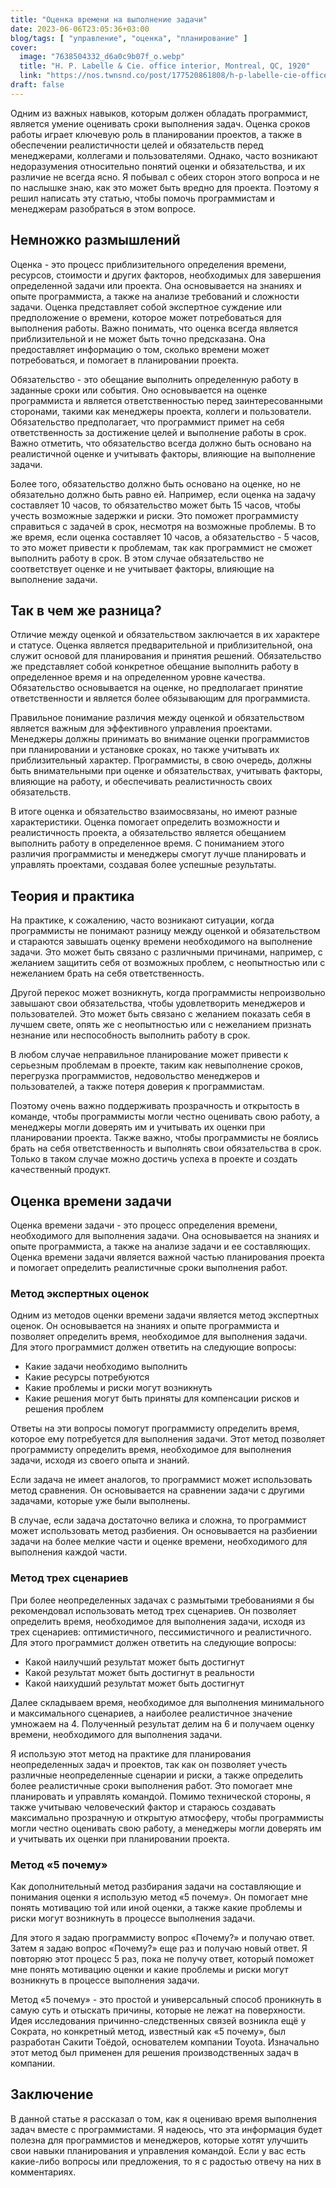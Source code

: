 ```yaml
---
title: "Оценка времени на выполнение задачи"
date: 2023-06-06T23:05:36+03:00
blog/tags: [ "управление", "оценка", "планирование" ]
cover:
  image: "7638504332_d6a0c9b07f_o.webp"
  title: "H. P. Labelle & Cie. office interior, Montreal, QC, 1920"
  link: "https://nos.twnsnd.co/post/177520861808/h-p-labelle-cie-office-interior-montreal"
draft: false
---
```


Одним из важных навыков, которым должен обладать программист, является умение оценивать сроки выполнения задач. Оценка
сроков работы играет ключевую роль в планировании проектов, а также в обеспечении реалистичности целей и обязательств
перед менеджерами, коллегами и пользователями. Однако, часто возникают недоразумения относительно понятий оценки и
обязательства, и их различие не всегда ясно. Я побывал с обеих сторон этого вопроса и не по наслышке знаю, как это
может быть вредно для проекта. Поэтому я решил написать эту статью, чтобы помочь программистам и менеджерам разобраться
в этом вопросе.

<!--more-->

## Немножко размышлений

Оценка - это процесс приблизительного определения времени, ресурсов, стоимости и других факторов, необходимых для
завершения определенной задачи или проекта. Она основывается на знаниях и опыте программиста, а также на анализе
требований и сложности задачи. Оценка представляет собой экспертное суждение или предположение о времени, которое может
потребоваться для выполнения работы. Важно понимать, что оценка всегда является приблизительной и не может быть точно
предсказана. Она предоставляет информацию о том, сколько времени может потребоваться, и помогает в планировании проекта.

Обязательство - это обещание выполнить определенную работу в заданные сроки или события. Оно основывается на оценке
программиста и является ответственностью перед заинтересованными сторонами, такими как менеджеры проекта, коллеги и
пользователи. Обязательство предполагает, что программист примет на себя ответственность за достижение целей и
выполнение работы в срок. Важно отметить, что обязательство всегда должно быть основано на реалистичной оценке и
учитывать факторы, влияющие на выполнение задачи.

Более того, обязательство должно быть основано на оценке, но не обязательно должно быть равно ей. Например, если оценка
на задачу составляет 10 часов, то обязательство может быть 15 часов, чтобы учесть возможные задержки и риски. Это
поможет программисту справиться с задачей в срок, несмотря на возможные проблемы. В то же время, если оценка составляет
10 часов, а обязательство - 5 часов, то это может привести к проблемам, так как программист не сможет выполнить работу в
срок. В этом случае обязательство не соответствует оценке и не учитывает факторы, влияющие на выполнение задачи.

## Так в чем же разница?

Отличие между оценкой и обязательством заключается в их характере и статусе. Оценка является предварительной и
приблизительной, она служит основой для планирования и принятия решений. Обязательство же представляет собой конкретное
обещание выполнить работу в определенное время и на определенном уровне качества. Обязательство основывается на оценке,
но предполагает принятие ответственности и является более обязывающим для программиста.

Правильное понимание различия между оценкой и обязательством является важным для эффективного управления проектами.
Менеджеры должны принимать во внимание оценки программистов при планировании и установке сроках, но также учитывать их
приблизительный характер. Программисты, в свою очередь, должны быть внимательными при оценке и обязательствах, учитывать
факторы, влияющие на работу, и обеспечивать реалистичность своих обязательств.

В итоге оценка и обязательство взаимосвязаны, но имеют разные характеристики. Оценка помогает определить возможности и
реалистичность проекта, а обязательство является обещанием выполнить работу в определенное время. С пониманием этого
различия программисты и менеджеры смогут лучше планировать и управлять проектами, создавая более успешные результаты.

## Теория и практика

На практике, к сожалению, часто возникают ситуации, когда программисты не понимают разницу между оценкой и
обязательством и стараются завышать оценку времени необходимого на выполнение задачи. Это может быть связано с
различными причинами, например, с желанием защитить себя от возможных проблем, с неопытностью или с нежеланием брать на
себя ответственность.

Другой перекос может возникнуть, когда программисты непроизвольно завышают свои обязательства, чтобы удовлетворить
менеджеров и пользователей. Это может быть связано с желанием показать себя в лучшем свете, опять же с неопытностью или
с нежеланием признать незнание или неспособность выполнить работу в срок.

В любом случае неправильное планирование может привести к серьезным проблемам в проекте, таким как
невыполнение сроков, перегрузка программистов, недовольство менеджеров и пользователей, а также потеря доверия к
программистам.

Поэтому очень важно поддерживать прозрачность и открытость в команде, чтобы программисты могли честно оценивать свою
работу, а менеджеры могли доверять им и учитывать их оценки при планировании проекта. Также важно, чтобы программисты не
боялись брать на себя ответственность и выполнять свои обязательства в срок. Только в таком случае можно достичь успеха
в проекте и создать качественный продукт.

## Оценка времени задачи

Оценка времени задачи - это процесс определения времени, необходимого для выполнения задачи. Она основывается на знаниях
и опыте программиста, а также на анализе задачи и ее составляющих. Оценка времени задачи является важной частью
планирования проекта и помогает определить реалистичные сроки выполнения работ.

### Метод экспертных оценок

Одним из методов оценки времени задачи является метод экспертных оценок. Он основывается на знаниях и опыте программиста
и позволяет определить время, необходимое для выполнения задачи. Для этого программист должен ответить на следующие
вопросы:

* Какие задачи необходимо выполнить
* Какие ресурсы потребуются
* Какие проблемы и риски могут возникнуть
* Какие решения могут быть приняты для компенсации рисков и решения проблем

Ответы на эти вопросы помогут программисту определить время, которое ему потребуется для выполнения задачи. Этот метод
позволяет программисту определить время, необходимое для выполнения задачи, исходя из своего опыта и знаний.

Если задача не имеет аналогов, то программист может использовать метод сравнения. Он основывается на сравнении задачи с
другими задачами, которые уже были выполнены.

В случае, если задача достаточно велика и сложна, то программист может использовать метод разбиения. Он основывается на
разбиении задачи на более мелкие части и оценке времени, необходимого для выполнения каждой части.

### Метод трех сценариев

При более неопределенных задачах с размытыми требованиями я бы рекомендовал использовать метод трех сценариев. Он
позволяет определить время, необходимое для выполнения задачи, исходя из трех сценариев: оптимистичного, пессимистичного
и реалистичного. Для этого программист должен ответить на следующие вопросы:

* Какой наилучший результат может быть достигнут
* Какой результат может быть достигнут в реальности
* Какой наихудший результат может быть достигнут

Далее складываем время, необходимое для выполнения минимального и максимального сценариев, а наиболее реалистичное
значение умножаем на 4. Полученный результат делим на 6 и получаем оценку времени, необходимого для выполнения задачи.

Я использую этот метод на практике для планирования неопределенных задач и проектов, так как он позволяет учесть
различные неопределенные сценарии и риски, а также определить более реалистичные сроки выполнения работ. Это помогает
мне планировать и управлять командой. Помимо технической стороны, я также учитываю человеческий фактор и стараюсь
создавать максимально прозрачную и открытую атмосферу, чтобы программисты могли честно оценивать свою работу, а
менеджеры могли доверять им и учитывать их оценки при планировании проекта.

### Метод «5 почему»

Как дополнительный метод разбирания задачи на составляющие и понимания оценки я использую метод «5 почему». Он помогает
мне понять мотивацию той или иной оценки, а также какие проблемы и риски могут возникнуть в процессе выполнения задачи.

Для этого я задаю программисту вопрос «Почему?» и получаю ответ. Затем я задаю вопрос «Почему?» еще раз и получаю новый
ответ. Я повторяю этот процесс 5 раз, пока не получу ответ, который поможет мне понять мотивацию оценки и какие проблемы
и риски могут возникнуть в процессе выполнения задачи.

Метод «5 почему» - это простой и универсальный способ проникнуть в самую суть и отыскать причины, которые не лежат на
поверхности. Идея исследования причинно-следственных связей возникла ещё у Сократа, но конкретный метод, известный как
«5 почему», был разработан Сакити Тоёдой, основателем компании Toyota. Изначально этот метод был применен для решения
производственных задач в компании.

## Заключение

В данной статье я рассказал о том, как я оцениваю время выполнения задач вместе с программистами. Я надеюсь, что эта
информация будет полезна для программистов и менеджеров, которые хотят улучшить свои навыки планирования и управления
командой. Если у вас есть какие-либо вопросы или предложения, то я с радостью отвечу на них в комментариях.
